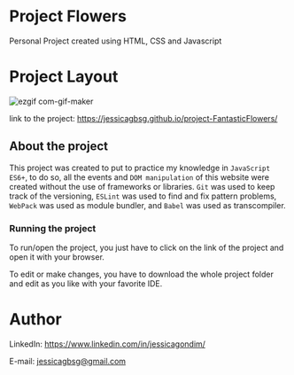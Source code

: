 # Project Flowers
Personal Project created using HTML, CSS and Javascript


# Project Layout

![ezgif com-gif-maker](https://user-images.githubusercontent.com/98706386/177884856-dd34141f-5ec7-44d4-9937-237a345e687f.gif)

link to the project: https://jessicagbsg.github.io/project-FantasticFlowers/


## About the project

This project was created to put to practice my knowledge in ``JavaScript ES6+``, to do so, all the events and ``DOM manipulation`` of this website were created without the use of frameworks or libraries. ``Git`` was used to keep track of the versioning, ``ESLint`` was used to find and fix pattern problems, ``WebPack`` was used as module bundler, and ``Babel`` was used as transcompiler.


### Running the project

To run/open the project, you just have to click on the link of the project and open it with your browser. 

To edit or make changes, you have to download the whole project folder and edit as you like with your favorite IDE. 



# Author
LinkedIn:
https://www.linkedin.com/in/jessicagondim/

E-mail:
jessicagbsg@gmail.com
